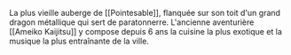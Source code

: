 La plus vieille auberge de [[Pointesable]], flanquée sur son toit d'un grand dragon métallique qui sert de paratonnerre.
L'ancienne aventurière [[Ameiko Kaijitsu]] y  compose depuis 6 ans la cuisine la plus exotique et la musique la plus entraînante de la ville.